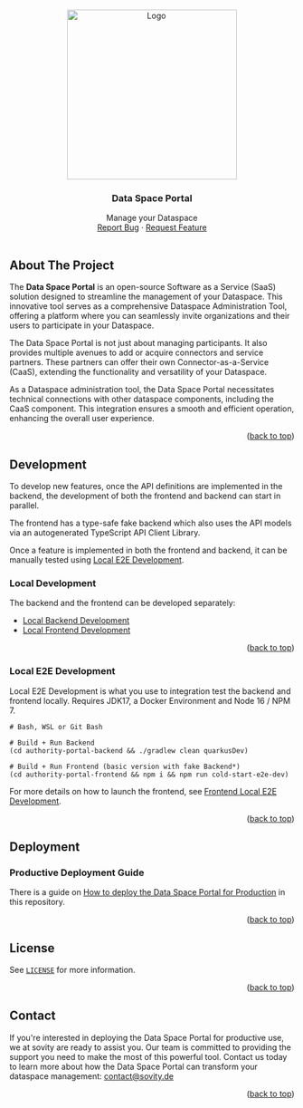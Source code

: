 <!-- Improved compatibility of back to top link: See: https://github.com/othneildrew/Best-README-Template/pull/73 -->

<a name="readme-top"></a>

<!-- PROJECT LOGO -->
<br />
<div align="center">
<a href="https://github.com/sovity/dataspace-portal">
<img src="https://raw.githubusercontent.com/sovity/edc-ui/main/src/assets/images/sovity_logo.svg" alt="Logo" width="300">
</a>

<h3 align="center">Data Space Portal</h3>
<p align="center" style="padding-bottom:16px">
Manage your Dataspace
<br />
<a href="https://github.com/sovity/dataspace-portal/issues/new?assignees=&labels=kind%2Fbug&projects=&template=bug_report.yaml">Report Bug</a>
·
<a href="https://github.com/sovity/dataspace-portal/issues/new?template=feature_request.md">Request Feature</a>
</p>
</div>

## About The Project

The **Data Space Portal** is an open-source Software as a Service (SaaS) solution designed to streamline the management of your Dataspace. This innovative tool serves as a comprehensive Dataspace Administration Tool, offering a platform where you can seamlessly invite organizations and their users to participate in your Dataspace.

The Data Space Portal is not just about managing participants. It also provides multiple avenues to add or acquire connectors and service partners. These partners can offer their own Connector-as-a-Service (CaaS), extending the functionality and versatility of your Dataspace.

As a Dataspace administration tool, the Data Space Portal necessitates technical connections with other dataspace components, including the CaaS component. This integration ensures a smooth and efficient operation, enhancing the overall user experience.

<p align="right">(<a href="#readme-top">back to top</a>)</p>

## Development

To develop new features, once the API definitions are implemented
in the backend, the development of both the frontend and backend can start in parallel.

The frontend has a type-safe fake backend which also uses the API models via an autogenerated TypeScript API Client
Library.

Once a feature is implemented in both the frontend and backend, it can be manually tested
using [Local E2E Development](#local-e2e-development).

### Local Development

The backend and the frontend can be developed separately:

- [Local Backend Development](authority-portal-backend/README.md#development)
- [Local Frontend Development](authority-portal-frontend/README.md#development)

<p align="right">(<a href="#readme-top">back to top</a>)</p>

### Local E2E Development

Local E2E Development is what you use to integration test the backend and frontend locally. Requires JDK17, a Docker
Environment and Node 16 / NPM 7.

```shell
# Bash, WSL or Git Bash

# Build + Run Backend
(cd authority-portal-backend && ./gradlew clean quarkusDev)

# Build + Run Frontend (basic version with fake Backend*)
(cd authority-portal-frontend && npm i && npm run cold-start-e2e-dev)
```

For more details on how to launch the frontend,
see [Frontend Local E2E Development](authority-portal-frontend/README.md#local-e2e-development).

<p align="right">(<a href="#readme-top">back to top</a>)</p>

## Deployment

### Productive Deployment Guide

There is a guide on [How to deploy the Data Space Portal for Production](docs/deployment-guide/goals/production/README.md) in this
repository.

<p align="right">(<a href="#readme-top">back to top</a>)</p>

## License

See [`LICENSE`](./LICENSE) for more information.

<p align="right">(<a href="#readme-top">back to top</a>)</p>

## Contact

If you're interested in deploying the Data Space Portal for productive use, we at sovity are ready to assist you. Our team is committed to providing the support you need to make the most of this powerful tool. Contact us today to learn more about how the Data Space Portal can transform your dataspace management: contact@sovity.de

<p align="right">(<a href="#readme-top">back to top</a>)</p>
